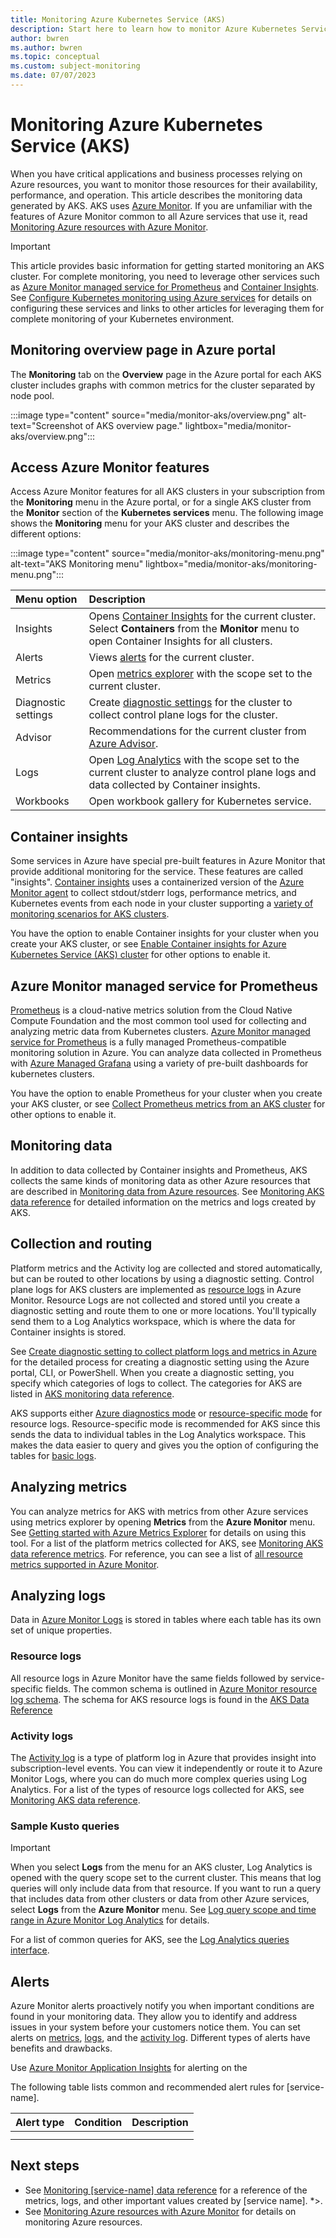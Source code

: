 ```yaml
---
title: Monitoring Azure Kubernetes Service (AKS)
description: Start here to learn how to monitor Azure Kubernetes Service (AKS).
author: bwren
ms.author: bwren
ms.topic: conceptual
ms.custom: subject-monitoring
ms.date: 07/07/2023
---
```



# Monitoring Azure Kubernetes Service (AKS)

When you have critical applications and business processes relying on Azure resources, you want to monitor those resources for their availability, performance, and operation. This article describes the monitoring data generated by AKS. AKS uses [Azure Monitor](../azure-monitor/overview). If you are unfamiliar with the features of Azure Monitor common to all Azure services that use it, read [Monitoring Azure resources with Azure Monitor](../azure-monitor/essentials/monitor-azure-resource).


> [!IMPORTANT]
> This article provides basic information for getting started monitoring an AKS cluster. For complete monitoring, you need to leverage other services such as [Azure Monitor managed service for Prometheus](../essentials/prometheus-metrics-overview.md) and [Container Insights](container-insights-overview.md). See [Configure Kubernetes monitoring using Azure services](monitor-kubernetes-configure.md) for details on configuring these services and links to other articles for leveraging them for complete monitoring of your Kubernetes environment.
> 

## Monitoring overview page in Azure portal

The **Monitoring** tab on the **Overview** page in the Azure portal for each AKS cluster includes graphs with common metrics for the cluster separated by node pool.

:::image type="content" source="media/monitor-aks/overview.png" alt-text="Screenshot of AKS overview page." lightbox="media/monitor-aks/overview.png":::

## Access Azure Monitor features

Access Azure Monitor features for all AKS clusters in your subscription from the **Monitoring** menu in the Azure portal, or for a single AKS cluster from the **Monitor** section of the **Kubernetes services** menu. The following image shows the **Monitoring** menu for your AKS cluster and describes the different options:

:::image type="content" source="media/monitor-aks/monitoring-menu.png" alt-text="AKS Monitoring menu" lightbox="media/monitor-aks/monitoring-menu.png":::

| Menu option | Description |
|:---|:---|
| Insights | Opens [Container Insights](#container-insights) for the current cluster. Select **Containers** from the **Monitor** menu to open Container Insights for all clusters.  |
| Alerts | Views [alerts](#alerts) for the current cluster.   |
| Metrics | Open [metrics explorer](#analyzing-metrics) with the scope set to the current cluster. |
| Diagnostic settings | Create [diagnostic settings](#collection-and-routing) for the cluster to collect control plane logs for the cluster. |
| Advisor | Recommendations for the current cluster from [Azure Advisor](../advisor/advisor-overview.md). |
| Logs | Open [Log Analytics](#analyzing-logs) with the scope set to the current cluster to analyze control plane logs and data collected by Container insights. |
| Workbooks | Open workbook gallery for Kubernetes service. |


## Container insights

Some services in Azure have special pre-built features in Azure Monitor that provide additional monitoring for the service. These features are called "insights". [Container insights](../azure-monitor/containers/container-insights-overview.md) uses a containerized version of the [Azure Monitor agent](../azure-monitor/agents/agents-overview.md) to collect stdout/stderr logs, performance metrics, and Kubernetes events from each node in your cluster supporting a [variety of monitoring scenarios for AKS clusters](../azure-monitor/containers/container-insights-overview.md#features-of-container-insights).

You have the option to enable Container insights for your cluster when you create your AKS cluster, or see [Enable Container insights for Azure Kubernetes Service (AKS) cluster](../azure-monitor/containers/container-insights-enable-aks.md) for other options to enable it.

## Azure Monitor managed service for Prometheus

[Prometheus](https://prometheus.io/) is a cloud-native metrics solution from the Cloud Native Compute Foundation and the most common tool used for collecting and analyzing metric data from Kubernetes clusters. [Azure Monitor managed service for Prometheus](../azure-monitor/essentials/prometheus-metrics-overview.md) is a fully managed Prometheus-compatible monitoring solution in Azure. You can analyze data collected in Prometheus with [Azure Managed Grafana](../managed-grafana/overview.md) using a variety of pre-built dashboards for kubernetes clusters.

You have the option to enable Prometheus for your cluster when you create your AKS cluster, or see [Collect Prometheus metrics from an AKS cluster](../azure-monitor/essentials/prometheus-metrics-enable.md) for other options to enable it.

## Monitoring data 

In addition to data collected by Container insights and Prometheus, AKS collects the same kinds of monitoring data as other Azure resources that are described in [Monitoring data from Azure resources](../azure-monitor/essentials/monitor-azure-resource.md#monitoring-data-from-Azure-resources). See [Monitoring AKS data reference](monitor-aks-reference.md) for detailed information on the metrics and logs created by AKS.


## Collection and routing

Platform metrics and the Activity log are collected and stored automatically, but can be routed to other locations by using a diagnostic setting. Control plane logs for AKS clusters are implemented as [resource logs](../azure-monitor/essentials/resource-logs.md) in Azure Monitor. Resource Logs are not collected and stored until you create a diagnostic setting and route them to one or more locations. You'll typically send them to a Log Analytics workspace, which is where the data for Container insights is stored.

See [Create diagnostic setting to collect platform logs and metrics in Azure](../azure-monitor/platform/diagnostic-settings) for the detailed process for creating a diagnostic setting using the Azure portal, CLI, or PowerShell. When you create a diagnostic setting, you specify which categories of logs to collect. The categories for AKS are listed in [AKS monitoring data reference](monitor-aks-reference.md#resource-logs).

AKS supports either [Azure diagnostics mode](../azure-monitor/essentials/resource-logs.md#azure-diagnostics-mode) or [resource-specific mode](../azure-monitor/essentials/resource-logs.md#resource-specific-mode) for resource logs. Resource-specific mode is recommended for AKS since this sends the data to individual tables in the Log Analytics workspace. This makes the data easier to query and gives you the option of configuring the tables for [basic logs](../azure-monitor/logs/basic-logs-configure.md).

## Analyzing metrics

You can analyze metrics for AKS with metrics from other Azure services using metrics explorer by opening **Metrics** from the **Azure Monitor** menu. See [Getting started with Azure Metrics Explorer](../azure-monitor/essentials/metrics-getting-started) for details on using this tool. For a list of the platform metrics collected for AKS, see [Monitoring AKS data reference metrics](monitor-aks-reference.md#metrics). For reference, you can see a list of [all resource metrics supported in Azure Monitor](../azure-monitor/essentials/metrics-supported).


## Analyzing logs

Data in [Azure Monitor Logs](../azure-monitor/logs/data-platform-logs.md) is stored in tables where each table has its own set of unique properties.  

### Resource logs
All resource logs in Azure Monitor have the same fields followed by service-specific fields. The common schema is outlined in [Azure Monitor resource log schema](../azure-monitor/essentials/resource-logs-schema). The schema for AKS resource logs is found in the [AKS Data Reference](monitor-aks-reference.md#schemas) 


### Activity logs
The [Activity log](../azure-monitor/essentials/activity-log) is a type of platform log in Azure that provides insight into subscription-level events. You can view it independently or route it to Azure Monitor Logs, where you can do much more complex queries using Log Analytics. For a list of the types of resource logs collected for AKS, see [Monitoring AKS data reference](monitor-aks-reference.md#resource-logs).


### Sample Kusto queries

> [!IMPORTANT]
> When you select **Logs** from the menu for an AKS cluster, Log Analytics is opened with the query scope set to the current cluster. This means that log queries will only include data from that resource. If you want to run a query that includes data from other clusters or data from other Azure services, select **Logs** from the **Azure Monitor** menu. See [Log query scope and time range in Azure Monitor Log Analytics](../azure-monitor/logs/scope.md) for details.

For a list of common queries for AKS, see the [Log Analytics queries interface](../azure-monitor/logs/queries.md). 

## Alerts

Azure Monitor alerts proactively notify you when important conditions are found in your monitoring data. They allow you to identify and address issues in your system before your customers notice them. You can set alerts on [metrics](../azure-monitor/alerts/alerts-metric-overview.md), [logs](../azure-monitor/alerts/alerts-unified-log.md), and the [activity log](../azure-monitor/alerts/activity-log-alerts.md). Different types of alerts have benefits and drawbacks.

Use [Azure Monitor Application Insights](../azure-monitor/overview#application-insights) for alerting on the 

The following table lists common and recommended alert rules for [service-name].

| Alert type | Condition | Description  |
|:---|:---|:---|
| | | |
| | | |

## Next steps

<!-- Add additional links. You can change the wording of these and add more if useful.   -->

- See [Monitoring [service-name] data reference](monitor-aks-reference.md) for a reference of the metrics, logs, and other important values created by [service name].
*>.
- See [Monitoring Azure resources with Azure Monitor](../azure-monitor/essentials/monitor-azure-resource) for details on monitoring Azure resources.



